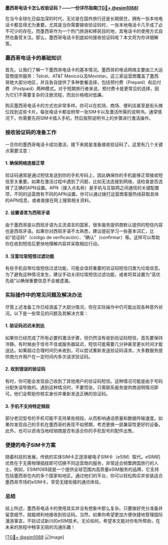 **墨西哥电话卡怎么收验证码？——一份详尽指南[[TG💪+ @esim1088](https://t.me/s/esim1088)]**

在当今全球化日益加深的时代，无论是在国外旅行还是长期居住，拥有一张本地电话卡都显得尤为重要。尤其是当你需要接收验证码时，一张本地电话卡几乎成了必不可少的存在。而墨西哥作为一个热门旅游和移民目的地，其电话卡的使用方式自然也备受关注。那么，墨西哥电话卡到底如何接收验证码呢？本文将为你详细解答。

### 墨西哥电话卡的基础知识

首先，让我们了解一下墨西哥电话卡的基本情况。墨西哥的电话网络主要由三大运营商提供服务：Telcel、AT&T Mexico以及Movistar。这三家运营商覆盖了墨西哥绝大部分地区，并且各自提供了多种套餐选择，包括预付费（Prepaid）和后付费（Postpaid）两种模式。对于短期旅行者来说，预付费卡是更常见的选择，因为它们不需要复杂的注册流程，而且价格相对低廉。

购买墨西哥电话卡的方式也非常多样。你可以在机场、商场、便利店甚至是街头摊位找到这些卡片。每张电话卡都会附带一张SIM卡以及激活所需的说明书。通常情况下，你需要先将SIM卡插入手机，然后按照说明书上的步骤进行激活操作。

### 接收验证码的准备工作

一旦你的墨西哥电话卡成功激活，接下来就是准备接收验证码了。这里有几个关键点需要注意：

#### 1. 确保网络连接正常
验证码通常是通过短信发送到你的手机号码上，因此确保你的手机能够正常接收短信至关重要。如果在激活过程中遇到了问题，比如无法连接到网络，请检查是否选择了正确的APN设置。APN（接入点名称）是手机与互联网之间通信的关键配置项，不同的运营商有不同的APN设置。你可以通过拨打运营商客服热线获取具体的APN信息，或者直接在网上搜索相关资料。

#### 2. 设置语言为西班牙语
由于墨西哥是以西班牙语为主流语言的国家，很多服务提供商默认提供的短信内容也是西班牙语。如果你对西班牙语不太熟悉，建议提前学习一些基本词汇，比如“验证码”（código de verificación）、“确认”（confirmar）等。这样可以帮助你在收到短信后更快地理解内容并采取相应行动。

#### 3. 注意垃圾短信过滤功能
有些手机自带垃圾短信过滤功能，可能会误将重要的验证码短信归类为垃圾信息。为了避免这种情况发生，建议手动关闭垃圾短信过滤功能，或者将其设置为“高优先级”以确保重要信息不会被遗漏。

### 实际操作中的常见问题及解决办法

尽管上述准备工作已经涵盖了大部分情况，但在实际操作中仍可能出现各种意外状况。以下是一些常见的问题及其解决方案：

#### 1. 验证码迟迟未到达
如果你已经完成了所有必要的激活步骤，但仍然没有收到验证码短信，首先要保持冷静。有时候由于信号不佳或服务器延迟，短信可能需要几分钟甚至更长时间才能送达。如果超过合理时间仍未收到，可以尝试重新发送验证码请求。大多数服务提供商允许用户在一定时间内多次请求验证码。

#### 2. 收到错误的验证码
有时，你可能会发现自己收到了其他用户的验证码短信。这种情况可能是由于号码分配失误导致的。遇到这种情况时，不要慌张，只需联系服务提供商说明情况即可。他们会帮助你核实身份并重新发送正确的验证码。

#### 3. 手机不支持特定频段
部分老旧型号的手机可能不支持某些频段，从而影响通话质量和数据传输速度。如果你发现自己的手机在墨西哥的表现不如预期，考虑更换一部兼容性更好的设备。此外，也可以咨询当地经销商是否有适合你的手机型号的配件出售。

### 便捷的电子SIM卡方案

随着科技的发展，传统的实体SIM卡正逐渐被电子SIM卡（eSIM）取代。eSIM的优势在于无需物理插拔即可切换不同运营商的服务，非常适合频繁跨国旅行的人士。例如，ESIM1088就是一个提供全球范围内高质量eSIM服务的品牌，它支持包括墨西哥在内的多个国家和地区。通过他们的平台，你可以轻松购买并安装适合墨西哥市场的eSIM卡，享受无缝衔接的通讯体验。

### 总结

综上所述，墨西哥电话卡的使用其实并没有想象中那么复杂。只要做好充分准备并留意细节，就能顺利地接收到验证码。当然，如果你希望更加方便快捷地管理国际漫游事宜，不妨试试新兴的eSIM技术。无论如何，希望本文能对你有所帮助，在未来的旅程中畅享无阻的沟通乐趣！

[[TG💪+ @esim1088](https://t.me/s/esim1088) ![Image](https://i.postimg.cc/4NQfJmqS/Snipaste-2025-05-13-00-14-12.png)]